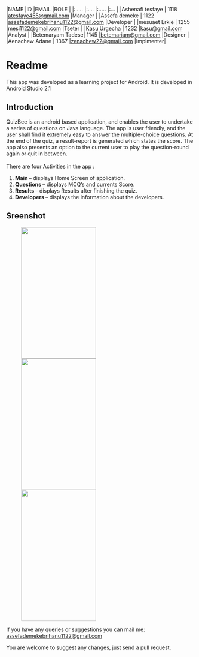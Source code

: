 |NAME             |ID    |EMAIL                             |ROLE      |
|:.....           |:.... |:.....                            |:...      |
|Ashenafi tesfaye | 1118 |atesfaye455@gmail.com             |Manager   |
|Assefa demeke    | 1122 |assefademekebrihanu1122@gmail.com |Developer |
|mesuaet Erkie    | 1255 |mesi1122@gmail.com                |Tseter    | 
|Kasu Urgecha     | 1232 |kasu@gmail.com                    |Analyst   |
|Betemaryam Tadese| 1145 |betemariam@gmail.com              |Designer  |
|Aenachew Adane   | 1367 |zenachew22@gmail.com              |Implmenter|








# Readme
This app was developed as a learning project for Android. It is developed in Android Studio 2.1<br>

## Introduction
QuizBee is an android based application, and enables the user to undertake a series of questions on Java language. The app is user friendly, and the user shall find it extremely easy to answer the multiple-choice questions. At the end of the quiz, a result-report is generated which states the score. The app also presents an option to the current user to play the question-round again or quit in between.<br>
<br>There are four Activities in the app :<br>
<ol>
<li> <b>Main </b>– displays Home Screen of application.
<li> <b>Questions </b>– displays MCQ’s and currents Score.
<li> <b>Results </b>– displays Results after finishing the quiz.
<li> <b>Developers </b>– displays the information about the developers.</ol>

## Sreenshot

<p id="img_cont">
	<img src="/screenshot/pic1.png" width = "200" height= "350" hspace=40>
	<img src="/screenshot/pic2.png" width = "200" height= "350" hspace=40>
	<img src="/screenshot/pic3.png" width = "200" height= "350" hspace=40>
</p>

If you have any queries or suggestions you can mail me: assefademekebrihanu1122@gmail.com

You are welcome to suggest any changes, just send a pull request.

